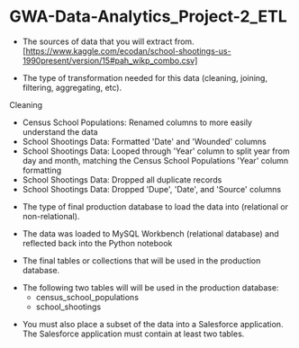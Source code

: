 # GWA-Data-Analytics_Project-2_ETL

* The sources of data that you will extract from.
[https://www.kaggle.com/ecodan/school-shootings-us-1990present/version/15#pah_wikp_combo.csv]

* The type of transformation needed for this data (cleaning, joining, filtering, aggregating, etc).

Cleaning


- Census School Populations: Renamed columns to more easily understand the data
- School Shootings Data: Formatted 'Date' and 'Wounded' columns
- School Shootings Data: Looped through 'Year' column to split year from day and month, matching the Census School Populations 'Year' column formatting
- School Shootings Data: Dropped all duplicate records
- School Shootings Data: Dropped 'Dupe', 'Date', and 'Source' columns

* The type of final production database to load the data into (relational or non-relational).

- The data was loaded to MySQL Workbench (relational database) and reflected back into the Python notebook

* The final tables or collections that will be used in the production database.

- The following two tables will will be used in the production database:
    - census_school_populations
    - school_shootings

* You must also place a subset of the data into a Salesforce application. The Salesforce application must contain at least two tables.